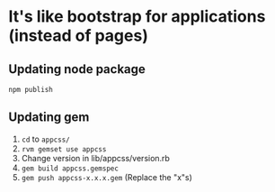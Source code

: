 # It's like bootstrap for applications (instead of pages)

## Updating node package

`npm publish`

## Updating gem

1. `cd` to `appcss/`
2. `rvm gemset use appcss`
3. Change version in lib/appcss/version.rb
4. `gem build appcss.gemspec`
5. `gem push appcss-x.x.x.gem` (Replace the "x"s)
